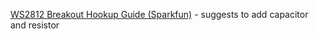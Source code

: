 [WS2812 Breakout Hookup Guide (Sparkfun)](https://learn.sparkfun.com/tutorials/ws2812-breakout-hookup-guide) - suggests to add capacitor and resistor
